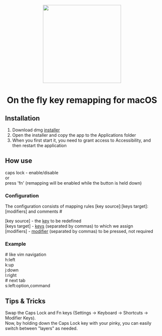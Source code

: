 <p align="center">
  <img width="256" height="256" src="https://github.com/bornthenord/keyborg/blob/main/logo.png">
<p>
<h1 align="center">On the fly key remapping for macOS</h1>

## Installation
1. Download dmg [installer](https://github.com/bornthenord/keyborg/releases)
2. Open the installer and copy the app to the Applications folder
3. When you first start it, you need to grant access to Accessibility, and then restart the application

## How use
caps lock - enable/disable\
or\
press 'fn' (remapping will be enabled while the button is held down)

### Configuration

The configuration consists of mapping rules [key source]:[keys target]:[modifiers] and comments #

[key source] - the [key](https://github.com/bornthenord/keyborg/blob/main/src/Keyborg/Keyborg/Keyboard/Keys/Key.swift) to be redefined\
[keys target] - [keys](https://github.com/bornthenord/keyborg/blob/main/src/Keyborg/Keyborg/Keyboard/Keys/Key.swift) (separated by commas) to which we assign\
[modifiers] - [modifier](https://github.com/bornthenord/keyborg/blob/main/src/Keyborg/Keyborg/Keyboard/Keys/Modifier.swift) (separated by commas) to be pressed, not required

### Example

\# like vim navigation\
h:left\
k:up\
j:down\
l:right\
\# next tab\
s:left:option,command

## Tips & Tricks
Swap the Caps Lock and Fn keys (Settings -> Keyboard -> Shortcuts -> Modifier Keys).\
Now, by holding down the Caps Lock key with your pinky, you can easily switch between "layers" as needed.
